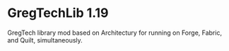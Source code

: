 # GregTechLib 1.19
GregTech library mod based on Architectury for running on Forge, Fabric, and Quilt, simultaneously.
